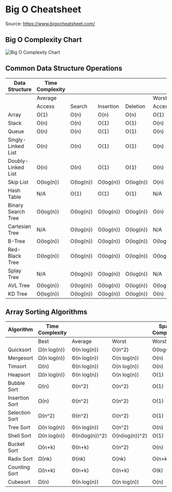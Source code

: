 # Big O Cheatsheet

Source: https://www.bigocheatsheet.com/

## Big O Complexity Chart

![Big O Complexity Chart](./big_o_complexity_chart.png)

## Common Data Structure Operations

| Data Structure     | Time Complexity |           |           |           |           |           |           |           | Space Complexity |
| ------------------ | --------------- | --------- | --------- | --------- | --------- | --------- | --------- | --------- | ---------------- |
|                    | Average         |           |           |           | Worst     |           |           |           | Worst            |
|                    | Access          | Search    | Insertion | Deletion  | Access    | Search    | Insertion | Deletion  |                  |
| Array              | O(1)            | O(n)      | O(n)      | O(n)      | O(1)      | O(n)      | O(n)      | O(n)      | O(n)             |
| Stack              | O(n)            | O(n)      | O(1)      | O(1)      | O(n)      | O(n)      | O(1)      | O(1)      | O(n)             |
| Queue              | O(n)            | O(n)      | O(1)      | O(1)      | O(n)      | O(n)      | O(1)      | O(1)      | O(n)             |
| Singly-Linked List | O(n)            | O(n)      | O(1)      | O(1)      | O(n)      | O(n)      | O(1)      | O(1)      | O(n)             |
| Doubly-Linked List | O(n)            | O(n)      | O(1)      | O(1)      | O(n)      | O(n)      | O(1)      | O(1)      | O(n)             |
| Skip List          | O(log(n))       | O(log(n)) | O(log(n)) | O(log(n)) | O(n)      | O(n)      | O(n)      | O(n)      | O(n log(n))      |
| Hash Table         | N/A             | O(1)      | O(1)      | O(1)      | N/A       | O(n)      | O(n)      | O(n)      | O(n)             |
| Binary Search Tree | O(log(n))       | O(log(n)) | O(log(n)) | O(log(n)) | O(n)      | O(n)      | O(n)      | O(n)      | O(n)             |
| Cartesian Tree     | N/A             | O(log(n)) | O(log(n)) | O(log(n)) | N/A       | O(n)      | O(n)      | O(n)      | O(n)             |
| B-Tree             | O(log(n))       | O(log(n)) | O(log(n)) | O(log(n)) | O(log(n)) | O(log(n)) | O(log(n)) | O(log(n)) | O(n)             |
| Red-Black Tree     | O(log(n))       | O(log(n)) | O(log(n)) | O(log(n)) | O(log(n)) | O(log(n)) | O(log(n)) | O(log(n)) | O(n)             |
| Splay Tree         | N/A             | O(log(n)) | O(log(n)) | O(log(n)) | N/A       | O(log(n)) | O(log(n)) | O(log(n)) | O(n)             |
| AVL Tree           | O(log(n))       | O(log(n)) | O(log(n)) | O(log(n)) | O(log(n)) | O(log(n)) | O(log(n)) | O(log(n)) | O(n)             |
| KD Tree            | O(log(n))       | O(log(n)) | O(log(n)) | O(log(n)) | O(n)      | O(n)      | O(n)      | O(n)      | O(n)             |

## Array Sorting Algorithms

| Algorithm      | Time Complexity |                |                | Space Complexity |
| -------------- | --------------- | -------------- | -------------- | ---------------- |
|                | Best            | Average        | Worst          | Worst            |
| Quicksort      | Ω(n log(n))     | Θ(n log(n))    | O(n^2)         | O(log(n))        |
| Mergesort      | Ω(n log(n))     | Θ(n log(n))    | O(n log(n))    | O(n)             |
| Timsort        | Ω(n)            | Θ(n log(n))    | O(n log(n))    | O(n)             |
| Heapsort       | Ω(n log(n))     | Θ(n log(n))    | O(n log(n))    | O(1)             |
| Bubble Sort    | Ω(n)            | Θ(n^2)         | O(n^2)         | O(1)             |
| Insertion Sort | Ω(n)            | Θ(n^2)         | O(n^2)         | O(1)             |
| Selection Sort | Ω(n^2)          | Θ(n^2)         | O(n^2)         | O(1)             |
| Tree Sort      | Ω(n log(n))     | Θ(n log(n))    | O(n^2)         | O(n)             |
| Shell Sort     | Ω(n log(n))     | Θ(n(log(n))^2) | O(n(log(n))^2) | O(1)             |
| Bucket Sort    | Ω(n+k)          | Θ(n+k)         | O(n^2)         | O(n)             |
| Radix Sort     | Ω(nk)           | Θ(nk)          | O(nk)          | O(n+k)           |
| Counting Sort  | Ω(n+k)          | Θ(n+k)         | O(n+k)         | O(k)             |
| Cubesort       | Ω(n)            | Θ(n log(n))    | O(n log(n))    | O(n)             |

